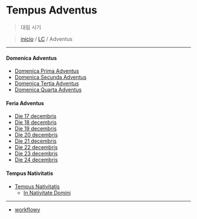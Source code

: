 # Tempus Adventus
> 대림 시기  
  
> [inicio](../README.md) / [LC](../LC.md) / Adventus  

----

#### Domenica Adventus

* [Domenica Prima Adventus](./adventus/A01.md)
* [Domenica Secunda Adventus](./adventus/A02.md)
* [Domenica Tertia Adventus](./adventus/A03.md)
* [Domenica Quarta Adventus](./adventus/A04.md)

#### Feria Adventus

* [Die 17 decembris](./)
* [Die 18 decembris](./)
* [Die 19 decembris]()
* [Die 20 decembris]()
* [Die 21 decembris]()
* [Die 22 decembris]()
* [Die 23 decembris]()
* [Die 24 decembris]()


#### Tempus Nativitatis
* [Tempus Nativitatis](./LN.md)
	* [In Nativitate Domini]()

----

* [workflowy](https://workflowy.com/s/tempus-adventus/gXIb6iL9zKoN1vLs)
